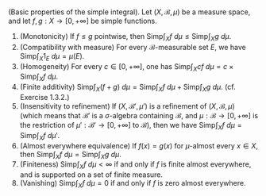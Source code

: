 (Basic properties of the simple integral). Let $(X,\mathcal{B},\mu)$ be a measure space, and let $f,g :X\to [0,+\infty]$ be simple functions.
1. (Monotonicity) If $f\le g$ pointwise, then $\text{Simp}\int _X f\ d\mu\le \text{Simp}\int _X g\ d\mu$.
2. (Compatibility with measure) For every $\mathcal{B}$-measurable set $E$, we have $\text{Simp}\int _X 1_E\ d\mu=\mu(E)$.
3. (Homogeneity) For every $c\in [0,+\infty]$, one has $\text{Simp}\int _X cf\ d\mu= c\times \text{Simp}\int _X f\ d\mu$.
4. (Finite additivity) $\text{Simp}\int _X (f+g)\ d\mu= \text{Simp}\int _X f\ d\mu + \text{Simp}\int _X g\ d\mu$. (cf. Exercise 1.3.2.)
5. (Insensitivity to refinement) If $(X,\mathcal{B}',\mu')$ is a refinement of $(X,\mathcal{B},\mu)$ (which means that $\mathcal{B}'$ is a $\sigma$-algebra containing $\mathcal{B}$, and $\mu :\mathcal{B} \to [0,+\infty]$ is the restriction of $\mu' :\mathcal{B}' \to [0,+\infty]$ to $\mathcal{B}$), then we have $\text{Simp}\int _X f\ d\mu= \text{Simp}\int _X f\ d\mu'$.
6. (Almost everywhere equivalence) If $f(x)= g(x)$ for $\mu$-almost every $x\in X$, then $\text{Simp}\int _X f\ d\mu= \text{Simp}\int _X g\ d\mu$.
7. (Finiteness) $\text{Simp}\int _X f\ d\mu<\infty$ if and only if $f$ is finite almost everywhere, and is supported on a set of finite measure.
8. (Vanishing) $\text{Simp}\int _X f\ d\mu=0$ if and only if $f$ is zero almost everywhere.